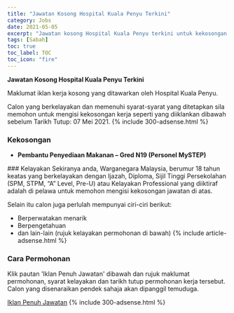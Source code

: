 ```yaml
---
title: "Jawatan Kosong Hospital Kuala Penyu Terkini" 
category: Jobs 
date: 2021-05-05 
excerpt: "Jawatan kosong Hospital Kuala Penyu terkini untuk kekosongan Pembantu Penyediaan Makanan – Gred N19 (Personel MySTEP)" 
tags: [Sabah] 
toc: true 
toc_label: TOC 
toc_icon: "fire" 
--- 
```


**Jawatan Kosong Hospital Kuala Penyu Terkini**

Maklumat iklan kerja kosong yang ditawarkan oleh Hospital Kuala Penyu. 

Calon yang berkelayakan dan memenuhi syarat-syarat yang ditetapkan sila memohon untuk mengisi kekosongan kerja seperti yang diiklankan dibawah sebelum Tarikh Tutup: 07 Mei 2021. 
{% include 300-adsense.html %} 
### Kekosongan 
<ul>
<li><strong>Pembantu Penyediaan Makanan &#8211; Gred N19 (Personel MySTEP)&#160;</strong></li>
</ul> 
### Kelayakan 
Sekiranya anda, Warganegara Malaysia, berumur 18 tahun keatas yang berkelayakan dengan Ijazah, Diploma, Sijil Tinggi Persekolahan (SPM, STPM, “A” Level, Pre-U) atau Kelayakan Professional yang diiktiraf adalah di pelawa untuk memohon mengisi kekosongan jawatan di atas.

Selain itu calon juga perlulah mempunyai ciri-ciri berikut:
- Berperwatakan menarik
- Berpengetahuan
- dan lain-lain (rujuk kelayakan permohonan di bawah) 
{% include article-adsense.html %} 
### Cara Permohonan 
Klik pautan 'Iklan Penuh Jawatan' dibawah dan rujuk maklumat permohonan, syarat kelayakan dan tarikh tutup permohonan kerja tersebut.
Calon yang disenaraikan pendek sahaja akan dipanggil temuduga.

<a href="https://hkp.moh.gov.my/pengumuman.item.99/jawatan-kosong-bagi-personel-mystep-unit-sajian-hkp-2021.html?fbclid=IwAR0XXoXizu_WL7hpRMfMbc52qE8XKBTKiPW_ifJf0LmZLmaHZM7DI821Uj0" class="btn btn--info" target="_blank" rel="nofollow noopenner">Iklan Penuh Jawatan</a> 
{% include 300-adsense.html %} 